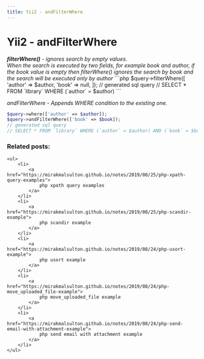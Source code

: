 ```yaml
---
title: Yii2 - andFilterWhere
---
```


<h1 class="header">Yii2 - andFilterWhere</h1>

<i>
    <b>filterWhere()</b> - ignores search by empty values.<br>
    When the search is executed by two fields, for example book and author,
    if the book value is empty then filterWhere() ignores the search by book
    and the search will be executed only by author
</i>
```php
$query->filterWhere([
    'author' => $author,
    'book' => null,
]);
// generated sql query
// SELECT * FROM `library` WHERE (`author` = $author)
```

<i>andFilterWhere - Appends WHERE condition to the existing one.</i>
```php
$query->where(['author' => $author]);
$query->andFilterWhere(['book' => $book]);
// generated sql query
// SELECT * FROM `library` WHERE (`author` = $author) AND (`book` = $book)
```


<div class="related_posts_block">
    <h3>Related posts:</h3>

    <ul>
        <li>
            <a href="https://mirakmalsulton.github.io/notes/2019/08/25/php-xpath-query-examples">
                php xpath query examples
            </a>
        </li>
        <li>
            <a href="https://mirakmalsulton.github.io/notes/2019/08/25/php-scandir-example">
                php scandir example
            </a>
        </li>
        <li>
            <a href="https://mirakmalsulton.github.io/notes/2019/08/24/php-usort-example">
                php usort example
            </a>
        </li>
		<li>
            <a href="https://mirakmalsulton.github.io/notes/2019/08/24/php-move_uploaded_file-example">
                php move_uploaded_file example
            </a>
        </li>
		<li>
            <a href="https://mirakmalsulton.github.io/notes/2019/08/24/php-send-email-with-attachment-example">
                php send email with attachment example
            </a>
        </li>
    </ul>
</div>